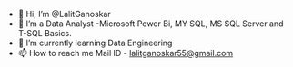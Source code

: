- 👋 Hi, I’m @LalitGanoskar
- 👀 I’m a Data Analyst -Microsoft Power Bi, MY SQL, MS SQL Server and T-SQL Basics.
- 🌱 I’m currently learning Data Engineering 
- 📫 How to reach me Mail ID - lalitganoskar55@gmail.com

<!---
LalitGanoskar/LalitGanoskar is a ✨ special ✨ repository because its `README.md` (this file) appears on your GitHub profile.
You can click the Preview link to take a look at your changes.
--->
